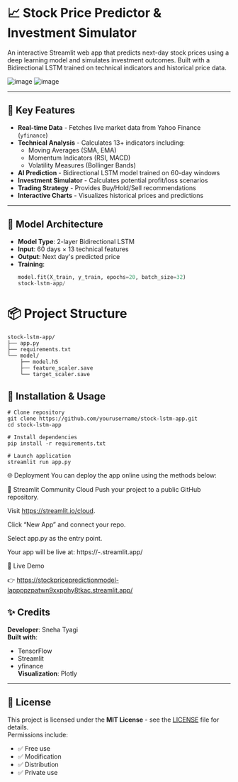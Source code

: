 # 📈 Stock Price Predictor & Investment Simulator

An interactive Streamlit web app that predicts next-day stock prices using a deep learning model and simulates investment outcomes. Built with a Bidirectional LSTM trained on technical indicators and historical price data.

![image](https://github.com/user-attachments/assets/c9f79b7e-3687-4ce6-a5d9-0119cea27007)
![image](https://github.com/user-attachments/assets/46e97997-07b7-43dd-ac0a-c08a792f1875)


---

## 🚀 Key Features

- **Real-time Data** - Fetches live market data from Yahoo Finance (`yfinance`)
- **Technical Analysis** - Calculates 13+ indicators including:
  - Moving Averages (SMA, EMA)
  - Momentum Indicators (RSI, MACD)
  - Volatility Measures (Bollinger Bands)
- **AI Prediction** - Bidirectional LSTM model trained on 60-day windows
- **Investment Simulator** - Calculates potential profit/loss scenarios
- **Trading Strategy** - Provides Buy/Hold/Sell recommendations
- **Interactive Charts** - Visualizes historical prices and predictions

---

## 🧠 Model Architecture

- **Model Type**: 2-layer Bidirectional LSTM
- **Input**: 60 days × 13 technical features
- **Output**: Next day's predicted price
- **Training**:
  ```python
  model.fit(X_train, y_train, epochs=20, batch_size=32)
  stock-lstm-app/
  
# 📦 Project Structure

```
stock-lstm-app/
├── app.py
├── requirements.txt
└── model/
    ├── model.h5
    ├── feature_scaler.save
    └── target_scaler.save
```


## 🔧 Installation & Usage

```
# Clone repository
git clone https://github.com/yourusername/stock-lstm-app.git
cd stock-lstm-app

# Install dependencies
pip install -r requirements.txt

# Launch application
streamlit run app.py
```

🌐 Deployment
You can deploy the app online using the methods below:

🚀 Streamlit Community Cloud
Push your project to a public GitHub repository.

Visit https://streamlit.io/cloud.

Click “New App” and connect your repo.

Select app.py as the entry point.

Your app will be live at:
https://<your-username>-<repo-name>.streamlit.app/




🚀 Live Demo

👉 https://stockpricepredictionmodel-lappppzpatwn9xxpphy8tkac.streamlit.app/



















## ✨ Credits

**Developer**: Sneha Tyagi  
**Built with**:
- TensorFlow
- Streamlit
- yfinance  
**Visualization**: Plotly

---

## 📜 License 

This project is licensed under the **MIT License** - see the [LICENSE](LICENSE) file for details.  
Permissions include:
- ✅ Free use
- ✅ Modification
- ✅ Distribution
- ✅ Private use



